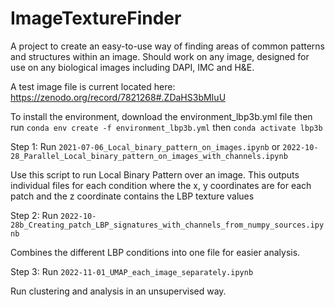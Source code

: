 # ImageTextureFinder
A project to create an easy-to-use way of finding areas of common patterns and structures within an image. Should work on any image, designed for use on any biological images including DAPI, IMC and H&E.

A test image file is current located here:
https://zenodo.org/record/7821268#.ZDaHS3bMIuU

To install the environment, download the environment_lbp3b.yml file
then run 
`conda env create -f environment_lbp3b.yml`
then
`conda activate lbp3b`

Step 1: Run `2021-07-06_Local_binary_pattern_on_images.ipynb` or `2022-10-28_Parallel_Local_binary_pattern_on_images_with_channels.ipynb`

Use this script to run Local Binary Pattern over an image.
This outputs individual files for each condition where the x, y coordinates are for each patch and the z coordinate contains the LBP texture values


Step 2: Run `2022-10-28b_Creating_patch_LBP_signatures_with_channels_from_numpy_sources.ipynb`

Combines the different LBP conditions into one file for easier analysis.

Step 3: Run `2022-11-01_UMAP_each_image_separately.ipynb`

Run clustering and analysis in an unsupervised way.

